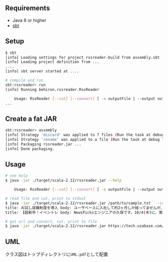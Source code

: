 Requirements
------------

* Java 8 or higher
* [sbt](https://www.scala-sbt.org/1.x/docs/Installing-sbt-on-Linux.html)

Setup
-----

```bash
$ sbt
[info] Loading settings for project rssreader-build from assembly.sbt ...
[info] Loading project definition from ...
....
[info] sbt server started at ....

# compile and run
sbt:rssreader> run
[info] Running behiron.rssreader.RssReader 

    Usage: RssReader [--cut] [--convert] [ -o outputFile | --output outputFile] resourceName
...

```

Create a fat JAR
----------------

```bash
sbt:rssreader> assembly
[info] Strategy 'discard' was applied to 7 files (Run the task at debug level to see details)
[info] Strategy 'rename' was applied to a file (Run the task at debug level to see details)
[info] Packaging rssreader.jar ...
[info] Done packaging.
```

Usage
-----

```bash
# see help
$ java -jar ./target/scala-2.12/rssreader.jar --help

    Usage: RssReader [--cut] [--convert] [ -o outputFile | --output outputFile] resourceName

# read file and cut, print to stdout
$ java -jar ./target/scala-2.12/rssreader.jar /path/to/sample.txt  --cut
title: お試し就職制度を導入 body: ユーザベースに入社して約2ヶ月しか経ってませんが、ユーザベー
title: 【超新卒！イベントレ body: NewsPicksエンジニアの久保です。10/4(木)に、第

# get url and convert, cut, print to file
$ java -jar ./target/scala-2.12/rssreader.jar https://tech.uzabase.com/rss  --convert --cut  --output ./output
```

UML
-----
クラス図はトップディレクトリに`UML.pdf`として配置
